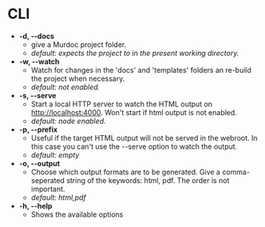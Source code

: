 # CLI

 - **-d, --docs**
   - give a Murdoc project folder.
   - *default: expects the project to in the present working directory.*
 - **-w, --watch**
   - Watch for changes in the 'docs' and 'templates' folders an re-build the project when necessary.
   - *default: not enabled.*
 - **-s, --serve**
   - Start a local HTTP server to watch the HTML output on <http://localhost:4000>. Won't start if html output is not enabled.
   - *default: node enabled.*
 - **-p, --prefix**
   - Useful if the target HTML output will not be served in the webroot. In this case you can't use the --serve option to watch the output.
   - *default: empty*
 - **-o, --output**
   - Choose which output formats are to be generated. Give a comma-seperated string of the keywords: html, pdf. The order is not important.
   - *default: html,pdf*
 - **-h, --help**
   - Shows the available options

